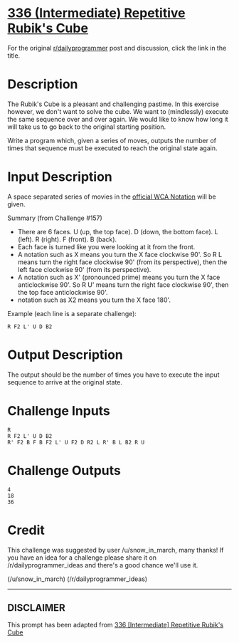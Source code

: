 # [336 (Intermediate) Repetitive Rubik's Cube](https://www.reddit.com/r/dailyprogrammer/comments/776lcz/20171018_challenge_336_intermediate_repetitive/)

For the original [r/dailyprogrammer](https://www.reddit.com/r/dailyprogrammer/) post and discussion, click the link in the title.

# Description
The Rubik's Cube is a pleasant and challenging pastime. In this exercise however, we don't want to solve the cube. We want to (mindlessly) execute the same sequence over and over again. We would like to know how long it will take us to go back to the original starting position.

Write a program which, given a series of moves, outputs the number of times that sequence must be executed to reach the original state again.

# Input Description
A space separated series of movies in the [official WCA Notation](https://www.worldcubeassociation.org/regulations/#article-12-notation) will be given.

Summary (from Challenge #157)
* There are 6 faces. U (up, the top face). D (down, the bottom face). L (left). R (right). F (front). B (back).
* Each face is turned like you were looking at it from the front.
* A notation such as X means you turn the X face clockwise 90'. So R L means turn the right face clockwise 90' (from its perspective), then the left face clockwise 90' (from its perspective).
* A notation such as X' (pronounced prime) means you turn the X face anticlockwise 90'. So R U' means turn the right face clockwise 90', then the top face anticlockwise 90'.
* notation such as X2 means you turn the X face 180'.

Example (each line is a separate challenge): 


```
R F2 L' U D B2
```
# Output Description
The output should be the number of times you have to execute the input sequence to arrive at the original state.

# Challenge Inputs

```
R
R F2 L' U D B2
R' F2 B F B F2 L' U F2 D R2 L R' B L B2 R U
```
# Challenge Outputs

```
4
18
36
```
# Credit
This challenge was suggested by user /u/snow_in_march, many thanks! If you have an idea for a challenge please share it on /r/dailyprogrammer_ideas and there's a good chance we'll use it. 

(/u/snow_in_march)
(/r/dailyprogrammer_ideas)

----
## **DISCLAIMER**
This prompt has been adapted from [336 [Intermediate] Repetitive Rubik's Cube](https://www.reddit.com/r/dailyprogrammer/comments/776lcz/20171018_challenge_336_intermediate_repetitive/
)
